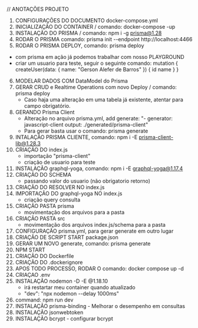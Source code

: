 // ANOTAÇÕES PROJETO

1. CONFIGURAÇÕES DO DOCUMENTO docker-compose.yml
2. INICIALIZAÇÃO DO CONTAINER / comando: docker-compose -up
3. INSTALAÇÃO DO PRISMA / comando: npm i -g prisma@1.28
4. RODAR O PRISMA comando: prisma init --endpoint http://localhost:4466
5. RODAR O PRISMA DEPLOY, comando: prisma deploy

- com prisma em ação já podemos trabalhar com nosso PLAYGROUND
- criar um usuario para teste, seguir o seguinte comando:
  mutation {
  createUser(data: {
  name: "Gerson Alefer de Barros"
  }) {
  id
  name
  }
  }

6. MODELAR DADOS COM DataModel do Prisma
7. GERAR CRUD e Realtime Operations com novo Deploy / comando: prisma deploy
   - Caso haja uma alteração em uma tabela já existente, atentar para campo obrigatório.
8. GERANDO Prisma Client
   - Alteração no arquivo prisma.yml, add generate:
     "- generator: javascript-client
     output: ./generated/prisma-client"
   - Para gerar basta usar o comando: prisma generate
9. INTALAÇÃO PRISMA CLIENTE, comando: npm i -E prisma-client-lib@1.28.3
10. CRIAÇÃO DO index.js
    - importação "prisma-client"
    - criação de usuario para teste
11. INSTALAÇÃO graphql-yoga, comando: npm i -E graphql-yoga@1.17.4
12. CRIAÇÃO DO SCHEMA
    - passando valor do usuario (não obrigatorio retorno)
13. CRIAÇÃO DO RESOLVER NO index.js
14. IMPORTAÇÃO DO graphql-yoga NO index.js
    - criação query consulta
15. CRIAÇÃO PASTA prisma
    - movimentação dos arquivos para a pasta
16. CRIAÇÃO PASTA src
    - movimentação dos arquivos index.js/schema para a pasta
17. CONFIGURAÇÃO prisma.yml, para gerar generate em outro lugar
18. CRIAÇÃO DE SCRIPT START package.json
19. GERAR UM NOVO generate, comando: prisma generate
20. NPM START
21. CRIAÇÃO DO Dockerfile
22. CRIAÇÃO DO .dockerignore
23. APOS TODO PROCESSO, RODAR O comando: docker compose up -d
24. CRIAÇAO .env
25. INSTALAÇÃO nodemon -D -E @1.18.10
    - irá restartar meu container quando atualizado
    - "dev": "npx nodemon --delay 1000ms"
26. command: npm run dev
27. INSTALAÇÃO prisma-binding - Melhorar o desempenho em consultas
28. INSTALAÇÃO jsonwebtoken
29. INSTALAÇÃO bcrypt - configurar bcrypt
